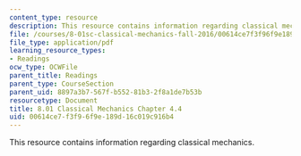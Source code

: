 ```yaml
---
content_type: resource
description: This resource contains information regarding classical mechanics.
file: /courses/8-01sc-classical-mechanics-fall-2016/00614ce7f3f96f9e189d16c019c916b4_MIT8_01F16_chapter4.4.pdf
file_type: application/pdf
learning_resource_types:
- Readings
ocw_type: OCWFile
parent_title: Readings
parent_type: CourseSection
parent_uid: 8897a3b7-567f-b552-81b3-2f8a1de7b53b
resourcetype: Document
title: 8.01 Classical Mechanics Chapter 4.4
uid: 00614ce7-f3f9-6f9e-189d-16c019c916b4
---
```

This resource contains information regarding classical mechanics.

